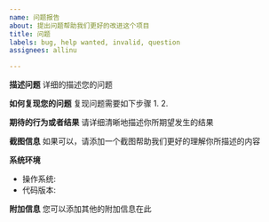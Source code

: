 ```yaml
---
name: 问题报告
about: 提出问题帮助我们更好的改进这个项目
title: 问题
labels: bug, help wanted, invalid, question
assignees: allinu

---
```


**描述问题**
详细的描述您的问题

**如何复现您的问题**
复现问题需要如下步骤
1. 
2. 


**期待的行为或者结果**
请详细清晰地描述你所期望发生的结果

**截图信息**
如果可以，请添加一个截图帮助我们更好的理解你所描述的内容

**系统环境**
 - 操作系统: 
 - 代码版本: 

**附加信息**
您可以添加其他的附加信息在此
